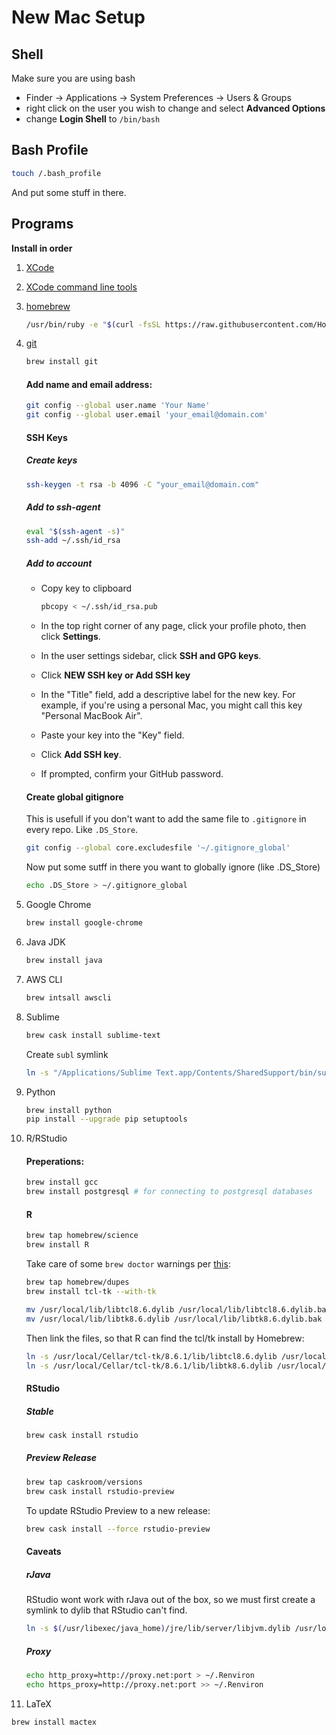 # New Mac Setup

## Shell

Make sure you are using bash

- Finder -> Applications -> System Preferences -> Users & Groups
- right click on the user you wish to change and select **Advanced Options**
- change **Login Shell** to `/bin/bash`

## Bash Profile

```bash
touch /.bash_profile
```

And put some stuff in there.

## Programs
**Install in order**

1. [XCode](https://developer.apple.com/download/)
1. [XCode command line tools](https://developer.apple.com/download/more/)
1. [homebrew](http://brew.sh)

    ```bash
    /usr/bin/ruby -e "$(curl -fsSL https://raw.githubusercontent.com/Homebrew/install/master/install)"
    ```
    
2. [git](https://github.com)

    ```bash
    brew install git
    ```
    
    #### Add name and email address:

    ```bash
    git config --global user.name 'Your Name'
    git config --global user.email 'your_email@domain.com'
    ```

    #### SSH Keys
    
    ##### Create keys
  
    ```bash
    ssh-keygen -t rsa -b 4096 -C "your_email@domain.com"
    ``` 
    
    ##### Add to ssh-agent
    ```bash
    eval "$(ssh-agent -s)"
    ssh-add ~/.ssh/id_rsa
    ```
    
    ##### Add to account
    - Copy key to clipboard
    
        ```bash
        pbcopy < ~/.ssh/id_rsa.pub
        ```
        
    - In the top right corner of any page, click your profile photo, then click **Settings**.
    - In the user settings sidebar, click **SSH and GPG keys**.
    - Click **NEW SSH key or Add SSH key**
    - In the "Title" field, add a descriptive label for the new key. For example, if you're using a personal Mac, you might call this key "Personal MacBook Air".
    - Paste your key into the "Key" field.
    - Click **Add SSH key**.
    - If prompted, confirm your GitHub password.

    #### Create global gitignore

    This is usefull if you don't want to add the same file to `.gitignore` in every repo. Like `.DS_Store`.

    ```bash
    git config --global core.excludesfile '~/.gitignore_global'
    ```
    
    Now put some sutff in there you want to globally ignore (like .DS_Store)
    
    ```bash
    echo .DS_Store > ~/.gitignore_global
    ```

1. Google Chrome
    ```bash
    brew install google-chrome
    ```

1. Java JDK
    ```bash
    brew install java
    ```

1. AWS CLI
    ```bash
    brew intsall awscli
    ```

1. Sublime
    ```bash
    brew cask install sublime-text
    ```
    
    Create `subl` symlink
    ```bash
    ln -s "/Applications/Sublime Text.app/Contents/SharedSupport/bin/subl" /usr/local/bin/su
    ```
    
1. Python
    ```bash
    brew install python
    pip install --upgrade pip setuptools
    ```

1. R/RStudio

    #### Preperations:
    ```bash
    brew install gcc
    brew install postgresql # for connecting to postgresql databases
    ```
          
    #### R
    ```bash
    brew tap homebrew/science
    brew install R
    ```
          
    Take care of some `brew doctor` warnings per [this](http://apple.stackexchange.com/questions/125853/homebrew-doctor-warnings-requesting-library-deletions/143143):
    
    ```bash
    brew tap homebrew/dupes
    brew install tcl-tk --with-tk
    
    mv /usr/local/lib/libtcl8.6.dylib /usr/local/lib/libtcl8.6.dylib.bak
    mv /usr/local/lib/libtk8.6.dylib /usr/local/lib/libtk8.6.dylib.bak
    ```
    
    Then link the files, so that R can find the tcl/tk install by Homebrew:
    ```bash
    ln -s /usr/local/Cellar/tcl-tk/8.6.1/lib/libtcl8.6.dylib /usr/local/lib/libtcl8.6.dylib
    ln -s /usr/local/Cellar/tcl-tk/8.6.1/lib/libtk8.6.dylib /usr/local/lib/libtk8.6.dylib
    ```
          
    #### RStudio
    
    ##### Stable
    
    ```bash
    brew cask install rstudio
    ```
        
    ##### Preview Release
    
    ```bash
    brew tap caskroom/versions
    brew cask install rstudio-preview
    ```
        
    To update RStudio Preview to a new release:
    
    ```bash
    brew cask install --force rstudio-preview
    ```
        
    #### Caveats
    
    ##### rJava
    RStudio wont work with rJava out of the box, so we must first create a symlink to dylib that RStudio can't find.
        
    ```bash
    ln -s $(/usr/libexec/java_home)/jre/lib/server/libjvm.dylib /usr/local/lib
    ```
    
    ##### Proxy
    
    ```bash
    echo http_proxy=http://proxy.net:port > ~/.Renviron
    echo https_proxy=http://proxy.net:port >> ~/.Renviron
    ```
1. LaTeX
```bash
brew install mactex
```
